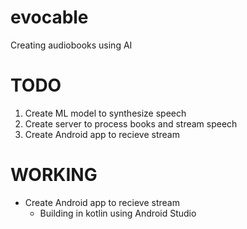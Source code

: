 # evocable
Creating audiobooks using AI

# TODO

1. Create ML model to synthesize speech
2. Create server to process books and stream speech
3. Create Android app to recieve stream


# WORKING

- Create Android app to recieve stream
  - Building in kotlin using Android Studio
